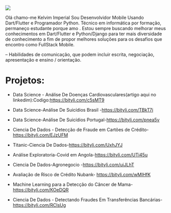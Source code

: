 
<img src="https://blog.codemagic.io/uploads/covers/CM_Cross-platform-dev_FB.png">

Olá chamo-me Kelvim Imperial Sou Desenvolvidor Mobile Usando Dart/Flutter e Programador Python. Técnico em informática por formação, permaneço estudante porque amo . Estou sempre buscando melhorar meus conhecimentos em Dart/Flutter e Python/Django para ter mais diversidade de conhecimento a fim de propor melhores soluções para os desafios que encontro como FullStack Mobile.

– Habilidades de comunicação, que podem incluir escrita, negociação, apresentação e ensino / orientação.

# Projetos:

- Data Science - Análise De Doenças Cardiovasculares(artigo aqui no linkedim):Codigo:https://bityli.com/c5sMT9

- Data Science-Análise De Suicídios Brasil -https://bityli.com/TBkT7i

- Data Science-Análise De Suicídios Portugal-https://bityli.com/pnea5v

- Ciencia De Dados - Detecção de Fraude em Cartões de Crédito-https://bityli.com/EJzUFM

- Titanic-Ciencia De Dados-https://bityli.com/UxhJYJ
 
- Análise Exploratoria-Covid em Angola-https://bityli.com/UTi45u
- Ciencia De Dados-Agronegocio -https://bityli.com/uiJLhT
- Avaliação de Risco de Crédito Nubank- https://bityli.com/wMlHfK
- Machine Learning para a Detecção do Câncer de Mama- https://bityli.com/KOeDQR
- Ciencia De Dados - Detectando Fraudes Em Transferências Bancárias- https://bityli.com/RClsUg
